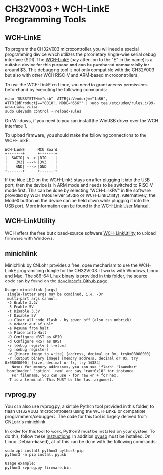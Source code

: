 # CH32V003 + WCH-LinkE Programming Tools
## WCH-LinkE
To program the CH32V003 microcontroller, you will need a special programming device which utilizes the proprietary single-wire serial debug interface (SDI). The [WCH-LinkE](http://www.wch-ic.com/products/WCH-Link.html) (pay attention to the "E" in the name) is a suitable device for this purpose and can be purchased commercially for around $3. This debugging tool is not only compatible with the CH32V003 but also with other WCH RISC-V and ARM-based microcontrollers.

To use the WCH-LinkE on Linux, you need to grant access permissions beforehand by executing the following commands:
```
echo 'SUBSYSTEM=="usb", ATTR{idVendor}=="1a86", ATTR{idProduct}=="8010", MODE="666"' | sudo tee /etc/udev/rules.d/99-WCH-LinkE.rules
sudo udevadm control --reload-rules
```

On Windows, if you need to you can install the WinUSB driver over the WCH interface 1.

To upload firmware, you should make the following connections to the WCH-LinkE:

```
WCH-LinkE      MCU Board
+-------+      +-------+
|  SWDIO| <--> |DIO    |
|    3V3| ---> |3V3    |
|    GND| ---> |GND    |
+-------+      +-------+
```

If the blue LED on the WCH-LinkE stays on after plugging it into the USB port, then the device is in ARM mode and needs to be switched to RISC-V mode first. This can be done by selecting "WCH-LinkRV" in the software provided by WCH (MounRiver Studio or WCH-LinkUtility). Alternatively, the ModeS button on the device can be held down while plugging it into the USB port. More information can be found in the [WCH-Link User Manual](http://www.wch-ic.com/downloads/WCH-LinkUserManual_PDF.html).

## WCH-LinkUtility
WCH offers the free but closed-source software [WCH-LinkUtility](https://www.wch.cn/downloads/WCH-LinkUtility_ZIP.html) to upload firmware with Windows.

## minichlink
Minichlink by CNLohr provides a free, open mechanism to use the WCH-LinkE programming dongle for the CH32V003. It works with Windows, Linux and Mac. The x86-64 Linux binary is provided in this folder, the source code can by found on the [developer's Github page](https://github.com/cnlohr/ch32v003fun/tree/master/minichlink).

```
Usage: minichlink [args]
 single-letter args may be combined, i.e. -3r
 multi-part args cannot.
 -3 Enable 3.3V
 -5 Enable 5V
 -t Disable 3.3V
 -f Disable 5V
 -u Clear all code flash - by power off (also can unbrick)
 -b Reboot out of Halt
 -e Resume from halt
 -a Place into Halt
 -D Configure NRST as GPIO
 -d Configure NRST as NRST
 -s [debug register] [value]
 -g [debug register]
 -w [binary image to write] [address, decimal or 0x, try0x08000000]
 -r [output binary image] [memory address, decimal or 0x, try 0x08000000] [size, decimal or 0x, try 16384]
   Note: for memory addresses, you can use 'flash' 'launcher' 'bootloader' 'option' 'ram' and say "ram+0x10" for instance
   For filename, you can use - for raw or + for hex.
 -T is a terminal. This MUST be the last argument.
```

## rvprog.py
You can also use rvprog.py, a simple Python tool provided in this folder, to flash CH32V003 microcontrollers using the WCH-LinkE or compatible programmers/debuggers. The code for this tool is largely derived from CNLohr's minichlink.

In order for this tool to work, Python3 must be installed on your system. To do this, follow these [instructions](https://www.pythontutorial.net/getting-started/install-python/). In addition [pyusb](https://github.com/pyusb/pyusb) must be installed. On Linux (Debian-based), all of this can be done with the following commands:

```
sudo apt install python3 python3-pip
python3 -m pip install pyusb
```

```
Usage example:
python3 rvprog.py firmware.bin
```
